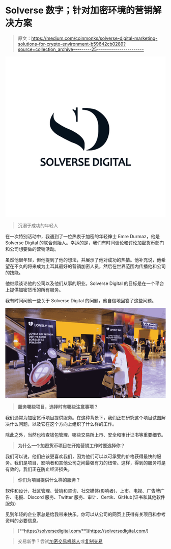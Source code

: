 # Solverse 数字；针对加密环境的营销解决方案

> 原文：<https://medium.com/coinmonks/solverse-digital-marketing-solutions-for-crypto-environment-b59642cb0289?source=collection_archive---------25----------------------->

![](img/e7d830f9d67facdd7bae004d4057f9b3.png)

> 沉溺于成功的年轻人

在一次特别活动中，我遇到了一位热衷于加密的年轻绅士 Emre Durmaz，他是 Solverse Digital 的联合创始人。幸运的是，我们有时间谈论和讨论加密货币部门和公司想要做的营销活动。

虽然他很年轻，但他提到了他的想法，并展示了他对成功的热情。他补充说，他希望在不久的将来成为土耳其最好的营销加密人员，然后在世界范围内传播他和公司的技能。

他继续谈论他的公司以及他们从事的职业。Solverse Digital 的目标是在一个平台上提供加密货币的所有服务。

我有时间问他一些关于 Solverse Digital 的问题，他自信地回答了这些问题。

![](img/3d481e4a30724069d3690866adebf630.png)

> **服务哪些项目，选择时有哪些注意事项？**

我们通常为加密货币项目提供服务。在这种背景下，我们正在研究这个项目试图解决什么问题，以及它在这个方向上组织了什么样的工作。

除此之外，当然也检查钱包管理、哪些交易所上市、安全和审计证书等重要细节。

> **为什么一个加密货币项目在开始营销工作时要选择你？**

我们可以说，他们应该更喜欢我们，因为他们可以以可承受的价格获得最快的服务。我们是项目、影响者和其他公司之间最强有力的纽带。这样，得到的服务将是有效的，我们正在防止经济损失。

> **你们为项目提供什么样的服务？**

软件和设计、社区管理、营销和咨询、社交媒体(影响者)、上市、电视、广告牌广告、电报、Discord 服务、Twitter 服务、审计、Certik、GitHub(证书和其他软件服务)

见到年轻的企业家总是给我带来快乐。你可以从公司的网页上获得有关项目和参考资料的必要信息。

> [**https://solversedigital.com/**](https://solversedigital.com/)

> 交易新手？尝试[加密交易机器人](/coinmonks/crypto-trading-bot-c2ffce8acb2a)或[复制交易](/coinmonks/top-10-crypto-copy-trading-platforms-for-beginners-d0c37c7d698c)
